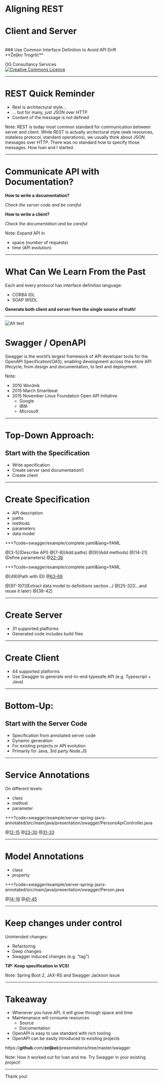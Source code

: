 # Aligning REST
# Client and Server
<BR>
### Use Common Interface Definition to Avoid API Drift

<BR>
**Željko Trogrlić**

OG Consultancy Services
<BR>
<a rel="license" href="http://creativecommons.org/licenses/by/4.0/"><img alt="Creative Commons Licence" style="border-width:0" src="https://i.creativecommons.org/l/by/4.0/88x31.png" /></a>

---

# REST Quick Reminder

* Rest is architectural style...
* ... but for many, just JSON over HTTP
* Content of the message is not defined

Note:
REST is today most common standard for communication between server and client.
While REST is actually arcitectural style (web resources, stateless protocol, standard operations),
we usually think about JSON messages over HTTP.
There was no standard how to specify those messages.
How Ivan and I started.

---

# Communicate API with Documentation?

**How to write a documentation?**

_Check the server code and be careful_

**How to write a client?**       

_Check the documentation and be careful_

Note:
Expand API in
* space (number of requests)
* time (API evolution)

---

# What Can We Learn From the Past
Each and every protocol has interface definition language:
* CORBA IDL
* SOAP WSDL

**Generate both client and server from the single source of truth!**

---

![Alt text](http://github.com/OAI/OpenAPI-Style-Guide/raw/master/graphics/bitmap/OpenAPI_Logo_Pantone.png "Logo")
# Swagger / OpenAPI
Swagger is the world’s largest framework of API developer tools 
for the OpenAPI Specification(OAS),
enabling development across the entire API lifecycle,
from design and documentation, to test and deployment.

Note:
* 2010 Wordnik
* 2015 March Smartbeat
* 2015 November Linux Foundation Open API Initiative
  * Google
  * IBM
  * Microsoft

---

# Top-Down Approach:
## Start with the Specification

* Write specification
* Create server (and documentation!)
* Create client

---

# Create Specification

* API description
* paths
* methods
* parameters
* data model

+++?code=swagger/example/complete.yaml&lang=YAML

@[3-5](Describe API)
@[7-8](Add paths)
@[9](Add methods)
@[14-21](Define parameters)
@[22-38](Response)

+++?code=swagger/example/complete.yaml&lang=YAML

@[49](Path with ID)
@[63-69](PUT)

@[97-107](Extract data model to definitions section...)
@[25-32](...and reuse it later)
@[38-42]

---

# Create Server
* 31 supported platforms
* Generated code includes build files

---

# Create Client
* 44 supported platforms
* Use Swagger to generate end-to-end typesafe API (e.g. Typescript + Java)

---

# Bottom-Up:
## Start with the Server Code

* Specification from annotated server code
* Dynamic generation
* For existing projects or API evolution
* Primarily for Java, 3rd party Node.JS

---

# Service Annotations

On different levels:
* class
* method
* parameter

+++?code=swagger/example/server-spring-jaxrs-annotated/src/main/java/presentation/swagger/PersonsApiController.java

@[12-15](Class)
@[23-30](Method)
@[31-33](Parameters)

---

# Model Annotations

* class
* property

+++?code=swagger/example/server-spring-jaxrs-annotated/src/main/java/presentation/swagger/Person.java

@[14-16](Class)
@[41-45](Property)

---

# Keep changes under control
Unintended changes:
* Refactoring
* Deep changes
* Swagger induced changes (e.g. "tag")

**TIP: Keep specification in VCS!**

Note:
Spring Boot 2, JAX-RS and Swagger Jackson issue

---

# Takeaway
* Whenever you have API, it will grow through space and time
* Maintenanace will consume resources
  * Source
  * Documentation
* OpenAPI is easy to use standard with rich tooling
* OpenAPI can be easily introduced to existing projects

https://**github**.com/**zeljkot**/presentations/tree/master/swagger

Note:
How it worked out for Ivan and me.
Try Swagger in your existing project!

---
<!-- .slide: class="center" -->

Thank you!
